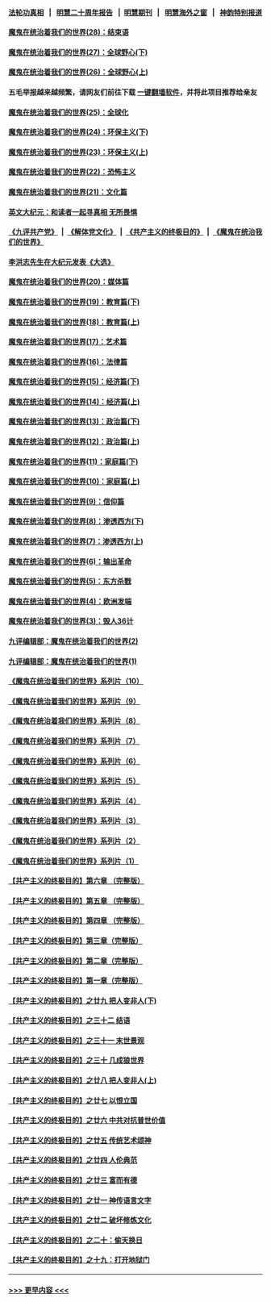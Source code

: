 #### [法轮功真相](https://github.com/gfw-breaker/truth/blob/master/README.md?t=0) &nbsp;&nbsp;|&nbsp;&nbsp; [明慧二十周年报告](https://github.com/gfw-breaker/mh-reports/blob/master/README.md?t=0) &nbsp;&nbsp;|&nbsp;&nbsp;[明慧期刊](https://github.com/gfw-breaker/mh-qikan) &nbsp;&nbsp;|&nbsp;&nbsp; [明慧海外之窗](https://github.com/gfw-breaker/mh-news/blob/master/README.md?t=0) &nbsp;&nbsp;|&nbsp;&nbsp; [神韵特别报道](https://github.com/gfw-breaker/mh-news/blob/master/shenyun.md?t=0)
#### [魔鬼在统治着我们的世界(28)：结束语](../pages/nsc422/n10936246.md?t=07021051) 
#### [魔鬼在统治着我们的世界(27)：全球野心(下)](../pages/nsc422/n10928319.md?t=07021051) 
#### [魔鬼在统治着我们的世界(26)：全球野心(上)](../pages/nsc422/n10900318.md?t=07021051) 
#### 五毛举报越来越频繁，请网友们前往下载 [一键翻墙软件](https://github.com/gfw-breaker/ssr-accounts)，并将此项目推荐给亲友
#### [魔鬼在统治着我们的世界(25)：全球化](../pages/nsc422/n10788205.md?t=07021051) 
#### [魔鬼在统治着我们的世界(24)：环保主义(下)](../pages/nsc422/n10695307.md?t=07021051) 
#### [魔鬼在统治着我们的世界(23)：环保主义(上)](../pages/nsc422/n10688613.md?t=07021051) 
#### [魔鬼在统治着我们的世界(22)：恐怖主义](../pages/nsc422/n10614727.md?t=07021051) 
#### [魔鬼在统治着我们的世界(21)：文化篇](../pages/nsc422/n10597706.md?t=07021051) 
#### [英文大纪元：和读者一起寻真相 无所畏惧](../pages/nsc422/n12542027.md?t=07021051) 
#### [《九评共产党》](https://github.com/begood0513/9ping.md/blob/master/README.md) &nbsp;|&nbsp; [《解体党文化》](../../../../jtdwh.md/blob/master/README.md)  &nbsp;|&nbsp; [《共产主义的终极目的》](../../../../gczydzjmd.md/blob/master/README.md) &nbsp;|&nbsp; [《魔鬼在统治我们的世界》](../../../../mgztzwmdsj.md/blob/master/README.md) 
#### [李洪志先生在大纪元发表《大选》](../pages/nsc422/n12534746.md?t=07021051) 
#### [魔鬼在统治着我们的世界(20)：媒体篇](../pages/nsc422/n10586579.md?t=07021051) 
#### [魔鬼在统治着我们的世界(19)：教育篇(下)](../pages/nsc422/n10564808.md?t=07021051) 
#### [魔鬼在统治着我们的世界(18)：教育篇(上)](../pages/nsc422/n10526970.md?t=07021051) 
#### [魔鬼在统治着我们的世界(17)：艺术篇](../pages/nsc422/n10499093.md?t=07021051) 
#### [魔鬼在统治着我们的世界(16)：法律篇](../pages/nsc422/n10485969.md?t=07021051) 
#### [魔鬼在统治着我们的世界(15)：经济篇(下)](../pages/nsc422/n10469975.md?t=07021051) 
#### [魔鬼在统治着我们的世界(14)：经济篇(上)](../pages/nsc422/n10457370.md?t=07021051) 
#### [魔鬼在统治着我们的世界(13)：政治篇(下)](../pages/nsc422/n10448270.md?t=07021051) 
#### [魔鬼在统治着我们的世界(12)：政治篇(上)](../pages/nsc422/n10444576.md?t=07021051) 
#### [魔鬼在统治着我们的世界(11)：家庭篇(下)](../pages/nsc422/n10440961.md?t=07021051) 
#### [魔鬼在统治着我们的世界(10)：家庭篇(上)](../pages/nsc422/n10435448.md?t=07021051) 
#### [魔鬼在统治着我们的世界(9)：信仰篇](../pages/nsc422/n10432159.md?t=07021051) 
#### [魔鬼在统治着我们的世界(8)：渗透西方(下)](../pages/nsc422/n10429603.md?t=07021051) 
#### [魔鬼在统治着我们的世界(7)：渗透西方(上)](../pages/nsc422/n10426013.md?t=07021051) 
#### [魔鬼在统治着我们的世界(6)：输出革命](../pages/nsc422/n10421536.md?t=07021051) 
#### [魔鬼在统治着我们的世界(5)：东方杀戮](../pages/nsc422/n10417707.md?t=07021051) 
#### [魔鬼在统治着我们的世界(4)：欧洲发端](../pages/nsc422/n10414890.md?t=07021051) 
#### [魔鬼在统治着我们的世界(3)：毁人36计](../pages/nsc422/n10411583.md?t=07021051) 
#### [九评编辑部：魔鬼在统治着我们的世界(2)](../pages/nsc422/n10410036.md?t=07021051) 
#### [九评编辑部：魔鬼在统治着我们的世界(1)](../pages/nsc422/n10406825.md?t=07021051) 
#### [《魔鬼在统治着我们的世界》系列片（10）](../pages/nsc422/n12292670.md?t=07021051) 
#### [《魔鬼在统治着我们的世界》系列片（9）](../pages/nsc422/n12290859.md?t=07021051) 
#### [《魔鬼在统治着我们的世界》系列片（8）](../pages/nsc422/n12287445.md?t=07021051) 
#### [《魔鬼在统治着我们的世界》系列片（7）](../pages/nsc422/n12283425.md?t=07021051) 
#### [《魔鬼在统治着我们的世界》系列片（6）](../pages/nsc422/n12282314.md?t=07021051) 
#### [《魔鬼在统治着我们的世界》系列片（5）](../pages/nsc422/n12281419.md?t=07021051) 
#### [《魔鬼在统治着我们的世界》系列片（4）](../pages/nsc422/n12274024.md?t=07021051) 
#### [《魔鬼在统治着我们的世界》系列片（3）](../pages/nsc422/n12271322.md?t=07021051) 
#### [《魔鬼在统治着我们的世界》系列片（2）](../pages/nsc422/n12269049.md?t=07021051) 
#### [《魔鬼在统治着我们的世界》系列片（1）](../pages/nsc422/n12267575.md?t=07021051) 
#### [【共产主义的终极目的】第六章 （完整版）](../pages/nsc422/n11428913.md?t=07021051) 
#### [【共产主义的终极目的】第五章 （完整版）](../pages/nsc422/n11428912.md?t=07021051) 
#### [【共产主义的终极目的】第四章 （完整版）](../pages/nsc422/n11428907.md?t=07021051) 
#### [【共产主义的终极目的】第三章（完整版）](../pages/nsc422/n11428848.md?t=07021051) 
#### [【共产主义的终极目的】第二章（完整版）](../pages/nsc422/n11428831.md?t=07021051) 
#### [【共产主义的终极目的】第一章（完整版）](../pages/nsc422/n11417651.md?t=07021051) 
#### [【共产主义的终极目的】之廿九 把人变非人(下)](../pages/nsc422/n11344140.md?t=07021051) 
#### [【共产主义的终极目的】之三十二 结语](../pages/nsc422/n11360535.md?t=07021051) 
#### [【共产主义的终极目的】之三十一 末世景观](../pages/nsc422/n11351129.md?t=07021051) 
#### [【共产主义的终极目的】之三十 几成狼世界](../pages/nsc422/n11348280.md?t=07021051) 
#### [【共产主义的终极目的】之廿八 把人变非人(上)](../pages/nsc422/n11340492.md?t=07021051) 
#### [【共产主义的终极目的】之廿七 以恨立国](../pages/nsc422/n11336944.md?t=07021051) 
#### [【共产主义的终极目的】之廿六 中共对抗普世价值](../pages/nsc422/n11324785.md?t=07021051) 
#### [【共产主义的终极目的】之廿五 传统艺术颂神](../pages/nsc422/n11296396.md?t=07021051) 
#### [【共产主义的终极目的】之廿四 人伦典范](../pages/nsc422/n11296397.md?t=07021051) 
#### [【共产主义的终极目的】之廿三 富而有德](../pages/nsc422/n11283598.md?t=07021051) 
#### [【共产主义的终极目的】之廿一 神传语言文字](../pages/nsc422/n11263265.md?t=07021051) 
#### [【共产主义的终极目的】之廿二 破坏修炼文化](../pages/nsc422/n11245728.md?t=07021051) 
#### [【共产主义的终极目的】之二十：偷天换日](../pages/nsc422/n11238846.md?t=07021051) 
#### [【共产主义的终极目的】之十九：打开地狱门](../pages/nsc422/n11206376.md?t=07021051) 

----
#### [ >>> 更早内容 <<< ](../indexes/nsc422-earlier.md)
